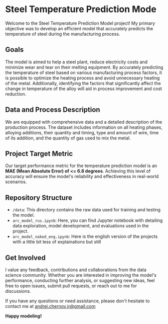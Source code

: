 # Steel Temperature Prediction Mode

Welcome to the Steel Temperature Prediction Model project! My primary objective was to develop an efficient model that accurately predicts the temperature of steel during the manufacturing process.

## Goals

The model is aimed to help a steel plant, reduce electricity costs and minimize wear and tear on their melting equipment. By accurately predicting the temperature of steel based on various manufacturing process factors, it is possible to optimize the heating process and avoid unnecessary heating of the metal. Additionally, identifying the factors that significantly affect the change in temperature of the alloy will aid in process improvement and cost reduction.

## Data and Process Description

We are equipped with comprehensive data and a detailed description of the production process. The dataset includes information on all heating phases, alloying additions, their quantity and timing, type and amount of wire, time of its addition, and the quantity of gas used to mix the metal.

## Project Target Metric

Our target performance metric for the temperature prediction model is an **MAE (Mean Absolute Error) of <= 6.8 degrees**. Achieving this level of accuracy will ensure the model's reliability and effectiveness in real-world scenarios.

## Repository Structure

- `/data`: This directory contains the raw data used for training and testing the model.
- `arc_model_rus.ipynb`: Here, you can find Jupyter notebook with detailing data exploration, model development, and evaluations used in the project.
- `arc_model_naked_eng.ipynb`: Here is the english version of the projects with a little bit less of explainations but still 

## Get Involved

I value any feedback, contributions and collaborations from the data science community. Whether you are interested in improving the model's performance, conducting further analysis, or suggesting new ideas, feel free to open issues, submit pull requests, or reach out to me for discussions.

If you have any questions or need assistance, please don't hesitate to contact me at andrei.chernov.jr@gmail.com

**Happy modeling!**